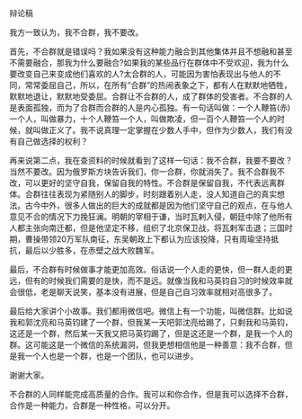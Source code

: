 辩论稿

我方一致认为，我不合群，我不要改。

首先，不合群就是错误吗？我如果没有这种能力融合到其他集体并且不想融和甚至不需要融合，那我为什么要融合?如果我的某些品行在群体中不受欢迎，我为什么要改变自己来变成他们喜欢的人?太合群的人，可能因为害怕表现出与他人的不同，常常委屈自己，所以，在所有“合群”的热闹表象之下，都有人在默默地牺牲，默默地退让，默默地受委屈。合群让不合群的人，成了群体的受害者。不合群的人是表面孤独，而为了合群而合群的人是内心孤独。有一句话叫做：一个人鞭笞(赤)一个人，叫做暴力，十个人鞭笞一个人，叫做欺凌，但一百个人鞭笞一个人的时候，就叫做正义了。我不说真理一定掌握在少数人手中，但作为少数人，我们有没有自己做选择的权利？

再来说第二点，我在查资料的时候就看到了这样一句话：我不合群，我要不要改？当然不要改。因为俄罗斯方块告诉我们，你一合群，你就消失了。我不合群我不改，可以更好的坚守自我，保留自我的特性。不合群是保留自我，不代表远离群体。合群往往表现为紧随别人的脚步，时刻跟着别人走，没人知道自己的真实想法。古今中外，很多人做出的巨大的成就都是因为他们坚守自己的观点，在与他人意见不合的情况下力挽狂澜。明朝的宰相于谦，当时瓦剌入侵，朝廷中除了他所有人都主张向南迁都，但是他坚定不移，组织了北京保卫战，将瓦剌军击退；三国时期，曹操带领20万军队南征，东吴朝政上下都认为应该投降，只有周瑜坚持抵抗，最后以少胜多，在赤壁之战大败魏军。

最后，不合群有时候做事才能更加高效。俗话说一个人走的更快，但一群人走的更远，但有的时候我们需要的是快，而不是远。就像当我和马英钧自习的时候效率就会很低，老是聊天说笑，基本没有进展，但是自己自习效率就相对高很多了。

最后给大家讲个小故事。我们都用微信吧。微信上有一个功能，叫微信群。比如说我和郭沈亮和马英钧建了一个群，但我某一天吧郭沈亮给踢了，只剩我和马英钧，这还是一个群，然后某一天我又把马英钧踢了，但是这还是一个群，是我一个人的群。这可能这是一个微信的系统漏洞，但我更想相信他是一种善意：我不合群，但是我一个人也是一个群，也是一个团队，也可以进步。

谢谢大家。

不合群的人同样能完成高质量的合作。我可以和你合作，但是我可以选择不合群，合作是一种能力，合群是一种性格，可以分开。



